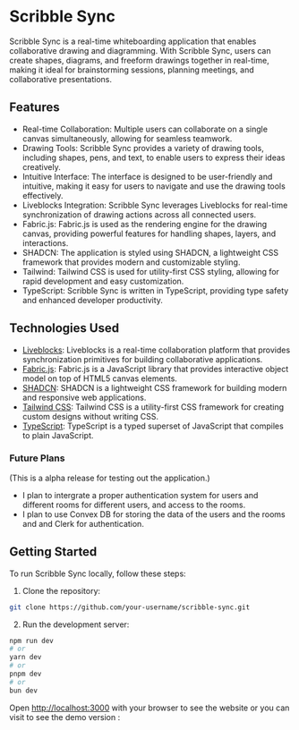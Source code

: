 # Scribble Sync

Scribble Sync is a real-time whiteboarding application that enables collaborative drawing and diagramming. With Scribble Sync, users can create shapes, diagrams, and freeform drawings together in real-time, making it ideal for brainstorming sessions, planning meetings, and collaborative presentations.

## Features

- Real-time Collaboration: Multiple users can collaborate on a single canvas simultaneously, allowing for seamless teamwork.
- Drawing Tools: Scribble Sync provides a variety of drawing tools, including shapes, pens, and text, to enable users to express their ideas creatively.
- Intuitive Interface: The interface is designed to be user-friendly and intuitive, making it easy for users to navigate and use the drawing tools effectively.
- Liveblocks Integration: Scribble Sync leverages Liveblocks for real-time synchronization of drawing actions across all connected users.
- Fabric.js: Fabric.js is used as the rendering engine for the drawing canvas, providing powerful features for handling shapes, layers, and interactions.
- SHADCN: The application is styled using SHADCN, a lightweight CSS framework that provides modern and customizable styling.
- Tailwind: Tailwind CSS is used for utility-first CSS styling, allowing for rapid development and easy customization.
- TypeScript: Scribble Sync is written in TypeScript, providing type safety and enhanced developer productivity.

## Technologies Used

- [Liveblocks](https://liveblocks.io/): Liveblocks is a real-time collaboration platform that provides synchronization primitives for building collaborative applications.
- [Fabric.js](http://fabricjs.com/): Fabric.js is a JavaScript library that provides interactive object model on top of HTML5 canvas elements.
- [SHADCN](https://shadcn.io/): SHADCN is a lightweight CSS framework for building modern and responsive web applications.
- [Tailwind CSS](https://tailwindcss.com/): Tailwind CSS is a utility-first CSS framework for creating custom designs without writing CSS.
- [TypeScript](https://www.typescriptlang.org/): TypeScript is a typed superset of JavaScript that compiles to plain JavaScript.

### Future Plans
(This is a alpha release for testing out the application.)

- I plan to intergrate a proper authentication system for users and different rooms for different users, and access to the rooms.
- I plan to use Convex DB for storing the data of the users and the rooms and and Clerk for authentication.

## Getting Started

To run Scribble Sync locally, follow these steps:

1. Clone the repository:

```bash
git clone https://github.com/your-username/scribble-sync.git
```

2. Run the development server:

```bash
npm run dev
# or
yarn dev
# or
pnpm dev
# or
bun dev
```
Open [http://localhost:3000](http://localhost:3000) with your browser to see the website or you can visit to see the demo version : [](Here)


